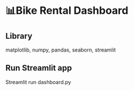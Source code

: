 # 📊Bike Rental Dashboard
## Library
matplotlib,
numpy,
pandas,
seaborn,
streamlit

## Run Streamlit app
Streamlit run dashboard.py
